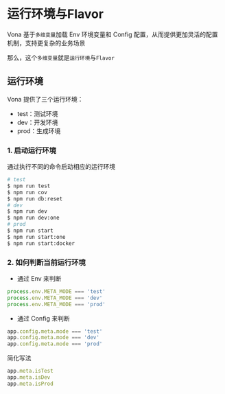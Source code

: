 # 运行环境与Flavor

Vona 基于`多维变量`加载 Env 环境变量和 Config 配置，从而提供更加灵活的配置机制，支持更复杂的业务场景

那么，这个`多维变量`就是`运行环境`与`Flavor`

## 运行环境

Vona 提供了三个运行环境：

* test：测试环境
* dev：开发环境
* prod：生成环境

### 1. 启动运行环境

通过执行不同的命令启动相应的运行环境

``` bash
# test
$ npm run test
$ npm run cov
$ npm run db:reset
# dev
$ npm run dev
$ npm run dev:one
# prod
$ npm run start
$ npm run start:one
$ npm run start:docker
```

### 2. 如何判断当前运行环境

* 通过 Env 来判断

``` typescript
process.env.META_MODE === 'test'
process.env.META_MODE === 'dev'
process.env.META_MODE === 'prod'
```

* 通过 Config 来判断

``` typescript
app.config.meta.mode === 'test'
app.config.meta.mode === 'dev'
app.config.meta.mode === 'prod'
```

简化写法

``` typescript
app.meta.isTest
app.meta.isDev
app.meta.isProd
```
